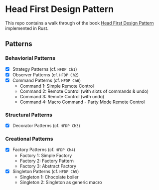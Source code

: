 # Head First Design Pattern

This repo contains a walk through of the book [Head First Design Pattern](https://github.com/bethrobson/Head-First-Design-Patterns) implemented in Rust.

## Patterns

### Behaviorial Patterns

-   [x] Strategy Patterns (cf. `HFDP Ch1`)
-   [x] Observer Patterns (cf. `HFDP Ch2`)
-   [x] Command Patterns (cf. `HFDP Ch6`)
    -   Command 1: Simple Remote Control
    -   Command 2: Remote Control (with slots of commands & undo)
    -   Command 3: Remote Control (with undo)
    -   Command 4: Macro Command - Party Mode Remote Control

### Structural Patterns

-   [x] Decorator Patterns (cf. `HFDP Ch3`)

### Creational Patterns

-   [x] Factory Patterns (cf. `HFDP Ch4`)
    -   Factory 1: Simple Factory
    -   Factory 2: Factory Pattern
    -   Factory 3: Abstract Factory
-   [x] Singleton Patterns (cf. `HFDP Ch5`)
    -   Singleton 1: Chocolate boiler
    -   Singleton 2: Singleton as generic macro
